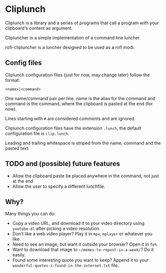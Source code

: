 # Cliplunch

Cliplunch is a library and a series of programs that call a program with your clipboard's content as argument.

Clipluncher is a simple implementation of a command line luncher.

rofi-clipluncher is a luncher designed to be used as a rofi modi.

## Config files

Cliplunch configuration files (just for now, may change later) follow the format:

    <name>|<command>

One name/command pair per line. name is the alias for the command and command is the command, where the clipboard is pasted at the end (for now).

Lines starting with `#` are considered comments and are ignored.

Cliplunch configuration files have the extension `.lunch`, the default configuration file is `clip.lunch`.

Leading and trailing whitespace is striped from the name, command and the pasted text.

## TODO and (possible) future features

* Allow the clipboard paste be placed anywhere in the command, not just at the end
* Allow the user to specify a different lunchfile.

## Why?

Many things you can do:

* Copy a video URL, and download it to your video directory using `youtube-dl` after picking a video resolution.
* Don't like a web video player? Play it in `mpv`, `mplayer` or whatever you like.
* Need to see an image, but want it outside your browser? Open it in `feh`.
* Want to download that image to `~/memes-to-repost-in-a-week/`? Do it easily.
* Found some interesting quote you want to keep? Append it to your `wonderful-quotes-i-found-in-the-internet.txt` file.
